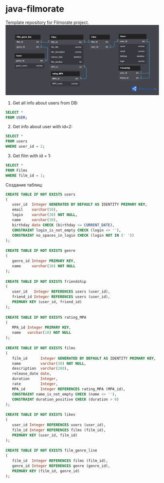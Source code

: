 # java-filmorate
Template repository for Filmorate project.
![Filmorate DB Scheme](https://github.com/Zazergel/java-filmorate/blob/main/DB%20Filmorate.png)

1. Get all info about users from DB:
 ```sql
 SELECT * 
 FROM USER;
 ```
2. Get info about user with id=2:
 ```sql
 SELECT * 
 FROM users 
 WHERE user_id = 2;
 ```
3. Get film with id = 1:
 ```sql
 SELECT * 
 FROM Films 
 WHERE film_id = 1;
 ```
 Создание таблиц:
 ```sql
CREATE TABLE IF NOT EXISTS users
(
    user_id  Integer GENERATED BY DEFAULT AS IDENTITY PRIMARY KEY,
    email    varchar(50),
    login    varchar(30) NOT NULL,
    name     varchar(30),
    birthday date CHECK (birthday <= CURRENT_DATE),
    CONSTRAINT login_is_not_empty CHECK (login <> ''),
    CONSTRAINT no_spaces_in_login CHECK (login NOT IN (' '))
);

CREATE TABLE IF NOT EXISTS genre
(
    genre_id Integer PRIMARY KEY,
    name     varchar(30) NOT NULL
);

CREATE TABLE IF NOT EXISTS friendship
(
    user_id   Integer REFERENCES users (user_id),
    friend_id Integer REFERENCES users (user_id),
    PRIMARY KEY (user_id, friend_id)
);

CREATE TABLE IF NOT EXISTS rating_MPA
(
    MPA_id Integer PRIMARY KEY,
    name   varchar(10) NOT NULL
);

CREATE TABLE IF NOT EXISTS films
(
    film_id      Integer GENERATED BY DEFAULT AS IDENTITY PRIMARY KEY,
    name         varchar(30) NOT NULL,
    description  varchar(200),
    release_date date,
    duration     Integer,
    rate         Integer,
    MPA_id       Integer REFERENCES rating_MPA (MPA_id),
    CONSTRAINT name_is_not_empty CHECK (name <> ''),
    CONSTRAINT duration_positive CHECK (duration > 0)
);

CREATE TABLE IF NOT EXISTS likes
(
    user_id Integer REFERENCES users (user_id),
    film_id Integer REFERENCES films (film_id),
    PRIMARY KEY (user_id, film_id)
);

CREATE TABLE IF NOT EXISTS film_genre_line
(
    film_id  Integer REFERENCES films (film_id),
    genre_id Integer REFERENCES genre (genre_id),
    PRIMARY KEY (film_id, genre_id)
);

 ```
 
